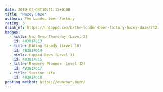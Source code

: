 ```yaml
---
date: 2019-04-04T10:41:15+0100
title: "Hazey Daze"
authors: The London Beer Factory
rating: 3
drink_of: https://untappd.com/b/the-london-beer-factory-hazey-daze/2421229
badges:
  - title: New Brew Thursday (Level 2)
    id: 483817013
  - title: Riding Steady (Level 10)
    id: 483817014
  - title: Hopped Down (Level 3)
    id: 483817015
  - title: Brewery Pioneer (Level 12)
    id: 483817017
  - title: Session Life
    id: 483817018
posting_method: https://ownyour.beer/
---
```


